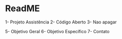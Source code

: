 # ReadME

1- Projeto Assistência
2- Código Aberto
3- Nao apagar

5- Objetivo Geral
6- Objetivo Específico
7- Contato

